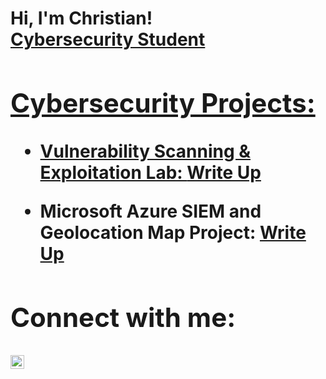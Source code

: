 <h1>Hi, I'm Christian! <br/><a href="https://github.com/christianbuchli"><b> Cybersecurity Student <b>

<h2> Cybersecurity Projects:</h2>

- <b> Vulnerability Scanning & Exploitation Lab: <b>
<b> [Write Up](https://github.com/christianbuchli/VulnLab)

- <b> Microsoft Azure SIEM and Geolocation Map Project: <b>
<b> [Write Up](https://github.com/christianbuchli/AzureSIEM)

<h2> Connect with me:</h2>

[<img align="left" alt="Christian Buchli | LinkedIn" width="22px" src="https://cdn.jsdelivr.net/npm/simple-icons@v3/icons/linkedin.svg" />][linkedin]

[linkedin]: https://linkedin.com/in/christianbuchli


